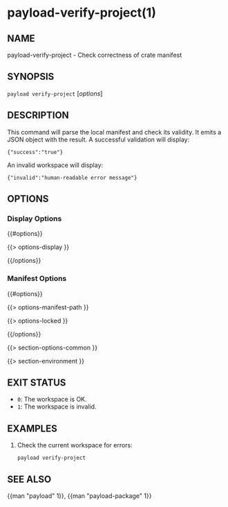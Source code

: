 # payload-verify-project(1)

## NAME

payload-verify-project - Check correctness of crate manifest

## SYNOPSIS

`payload verify-project` [_options_]

## DESCRIPTION

This command will parse the local manifest and check its validity. It emits a
JSON object with the result. A successful validation will display:

    {"success":"true"}

An invalid workspace will display:

    {"invalid":"human-readable error message"}

## OPTIONS

### Display Options

{{#options}}

{{> options-display }}

{{/options}}

### Manifest Options

{{#options}}

{{> options-manifest-path }}

{{> options-locked }}

{{/options}}

{{> section-options-common }}

{{> section-environment }}

## EXIT STATUS

* `0`: The workspace is OK.
* `1`: The workspace is invalid.

## EXAMPLES

1. Check the current workspace for errors:

       payload verify-project

## SEE ALSO
{{man "payload" 1}}, {{man "payload-package" 1}}
